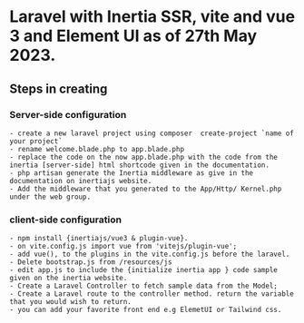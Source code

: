 # Laravel with Inertia SSR, vite and vue 3 and Element UI as of 27th May 2023.

## Steps in creating

### Server-side configuration

    - create a new laravel project using composer  create-project `name of your project`
    - rename welcome.blade.php to app.blade.php
    - replace the code on the now app.blade.php with the code from the inertia [server-side] html shortcode given in the documentation.
    - php artisan generate the Inertia middleware as give in the documentation on inertiajs website.
    - Add the middleware that you generated to the App/Http/ Kernel.php under the web group.

### client-side configuration

    - npm install {inertiajs/vue3 & plugin-vue}.
    - on vite.config.js import vue from 'vitejs/plugin-vue';
    - add vue(), to the plugins in the vite.config.js before the laravel.
    - Delete bootstrap.js from /resources/js 
    - edit app.js to include the {initialize inertia app } code sample given on the inertia website.
    - Create a Laravel Controller to fetch sample data from the Model;
    - Create a Laravel route to the controller method. return the variable that you would wish to return.
    - you can add your favorite front end e.g ElemetUI or Tailwind css.
